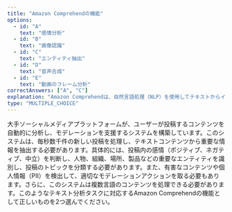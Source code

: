 ```yaml
---
title: "Amazon Comprehendの機能"
options:
  - id: "A"
    text: "感情分析"
  - id: "B"
    text: "画像認識"
  - id: "C"
    text: "エンティティ抽出"
  - id: "D"
    text: "音声合成"
  - id: "E"
    text: "動画のフレーム分析"
correctAnswers: ["A", "C"]
explanation: "Amazon Comprehendは、自然言語処理（NLP）を使用してテキストからインサイトや関係性を抽出するサービスです。感情分析、エンティティ認識、キーフレーズ検出、言語検出、個人情報（PII）の識別などの機能を提供します。画像認識はAmazon Rekognition、音声合成はAmazon Polly、動画のフレーム分析はAmazon Rekognitionの機能です。"
type: "MULTIPLE_CHOICE"
---
```


大手ソーシャルメディアプラットフォームが、ユーザーが投稿するコンテンツを自動的に分析し、モデレーションを支援するシステムを構築しています。このシステムは、毎秒数千件の新しい投稿を処理し、テキストコンテンツから重要な情報を抽出する必要があります。具体的には、投稿内の感情（ポジティブ、ネガティブ、中立）を判断し、人物、組織、場所、製品などの重要なエンティティを識別し、投稿のトピックを分類する必要があります。また、有害なコンテンツや個人情報（PII）を検出して、適切なモデレーションアクションを取る必要もあります。さらに、このシステムは複数言語のコンテンツを処理できる必要があります。このようなテキスト分析タスクに対応するAmazon Comprehendの機能として正しいものを2つ選んでください。